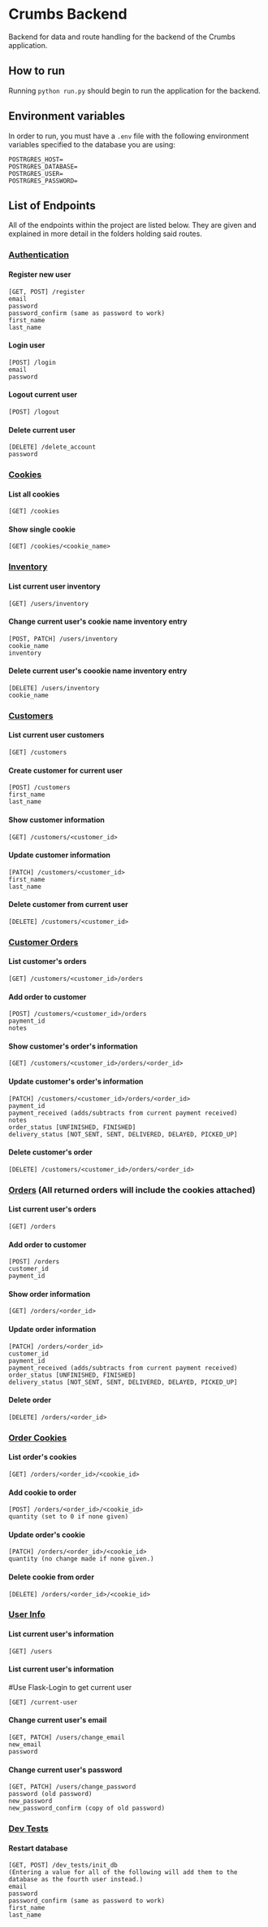 # Crumbs Backend
Backend for data and route handling for the backend of the Crumbs application. 

## How to run
Running `python run.py` should begin to run the application for the backend. 

## Environment variables
In order to run, you must have a `.env` file with the following environment variables specified to the database you are using:
```
POSTRGRES_HOST=
POSTRGRES_DATABASE=
POSTRGRES_USER=
POSTRGRES_PASSWORD=
```

## List of Endpoints
All of the endpoints within the project are listed below. They are given and explained in more detail in the folders holding said routes.
### [Authentication](app/auth/)
#### Register new user
```
[GET, POST] /register
email
password
password_confirm (same as password to work)
first_name
last_name
```
#### Login user
```
[POST] /login
email
password
```
#### Logout current user
```
[POST] /logout
```
#### Delete current user
```
[DELETE] /delete_account
password
```

### [Cookies](app/cookies/)
#### List all cookies
```
[GET] /cookies
```
#### Show single cookie
```
[GET] /cookies/<cookie_name>
```

### [Inventory](app/inventory/)
#### List current user inventory
```
[GET] /users/inventory
```
#### Change current user's cookie name inventory entry
```
[POST, PATCH] /users/inventory
cookie_name
inventory
```
#### Delete current user's coookie name inventory entry
```
[DELETE] /users/inventory
cookie_name
```

### [Customers](app/customers/)
#### List current user customers
```
[GET] /customers
```
#### Create customer for current user
```
[POST] /customers
first_name
last_name
```
#### Show customer information
```
[GET] /customers/<customer_id>
```
#### Update customer information
```
[PATCH] /customers/<customer_id>
first_name
last_name
```
#### Delete customer from current user
```
[DELETE] /customers/<customer_id>
```

### [Customer Orders](app/customers/)
#### List customer's orders
```
[GET] /customers/<customer_id>/orders
```
#### Add order to customer
```
[POST] /customers/<customer_id>/orders
payment_id
notes
```
#### Show customer's order's information
```
[GET] /customers/<customer_id>/orders/<order_id>
```
#### Update customer's order's information
```
[PATCH] /customers/<customer_id>/orders/<order_id>
payment_id
payment_received (adds/subtracts from current payment received)
notes
order_status [UNFINISHED, FINISHED]
delivery_status [NOT_SENT, SENT, DELIVERED, DELAYED, PICKED_UP]
```
#### Delete customer's order
```
[DELETE] /customers/<customer_id>/orders/<order_id>
```

### [Orders](app/orders/) (All returned orders will include the cookies attached)
#### List current user's orders
```
[GET] /orders
```
#### Add order to customer
```
[POST] /orders
customer_id
payment_id
```
#### Show order information
```
[GET] /orders/<order_id>
```
#### Update order information
```
[PATCH] /orders/<order_id>
customer_id
payment_id
payment_received (adds/subtracts from current payment received)
order_status [UNFINISHED, FINISHED]
delivery_status [NOT_SENT, SENT, DELIVERED, DELAYED, PICKED_UP]
```
#### Delete order
```
[DELETE] /orders/<order_id>
```

### [Order Cookies](app/order_cookies/)
#### List order's cookies
```
[GET] /orders/<order_id>/<cookie_id>
```
#### Add cookie to order
```
[POST] /orders/<order_id>/<cookie_id>
quantity (set to 0 if none given)
```
#### Update order's cookie
```
[PATCH] /orders/<order_id>/<cookie_id>
quantity (no change made if none given.)
```
#### Delete cookie from order
```
[DELETE] /orders/<order_id>/<cookie_id>
```

### [User Info](app/users/)
#### List current user's information
```
[GET] /users
```
#### List current user's information
#Use Flask-Login to get current user
```
[GET] /current-user
```
#### Change current user's email
```
[GET, PATCH] /users/change_email
new_email
password
```
#### Change current user's password
```
[GET, PATCH] /users/change_password
password (old password)
new_password
new_password_confirm (copy of old password)
```

### [Dev Tests](app/dev_tests/)
#### Restart database
```
[GET, POST] /dev_tests/init_db
(Entering a value for all of the following will add them to the database as the fourth user instead.)
email
password
password_confirm (same as password to work)
first_name
last_name
```
